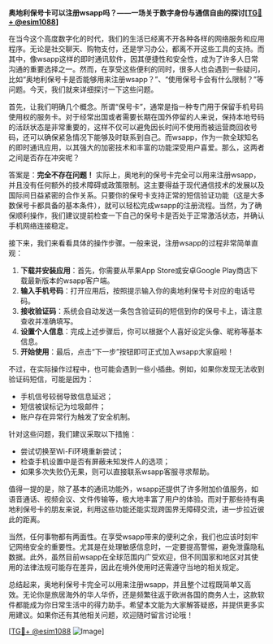 **奥地利保号卡可以注册wsapp吗？——一场关于数字身份与通信自由的探讨[[TG💪+ @esim1088](https://t.me/s/esim1088)]**

在当今这个高度数字化的时代，我们的生活已经离不开各种各样的网络服务和应用程序。无论是社交聊天、购物支付，还是学习办公，都离不开这些工具的支持。而其中，像wsapp这样的即时通讯软件，因其便捷性和安全性，成为了许多人日常沟通的重要选择之一。然而，在享受这些便利的同时，很多人也会遇到一些疑问，比如“奥地利保号卡是否能够用来注册wsapp？”、“使用保号卡会有什么限制？”等问题。今天，我们就来详细探讨一下这些问题。

首先，让我们明确几个概念。所谓“保号卡”，通常是指一种专门用于保留手机号码使用权的服务卡。对于经常出国或者需要长期在国外停留的人来说，保持本地号码的活跃状态是非常重要的，这样不仅可以避免因长时间不使用而被运营商回收号码，还可以确保紧急情况下能够及时联系到自己。而wsapp，作为一款全球知名的即时通讯应用，以其强大的加密技术和丰富的功能深受用户喜爱。那么，这两者之间是否存在冲突呢？

答案是：**完全不存在问题！** 实际上，奥地利的保号卡完全可以用来注册wsapp，并且没有任何额外的技术障碍或政策限制。这主要得益于现代通信技术的发展以及国际间日益紧密的合作关系。只要你的保号卡支持正常的短信验证功能（这是大多数保号卡都具备的基本条件），就可以轻松完成wsapp的注册流程。当然，为了确保顺利操作，我们建议提前检查一下自己的保号卡是否处于正常激活状态，并确认手机网络连接稳定。

接下来，我们来看看具体的操作步骤。一般来说，注册wsapp的过程非常简单直观：

1. **下载并安装应用**：首先，你需要从苹果App Store或安卓Google Play商店下载最新版本的wsapp客户端。
2. **输入手机号码**：打开应用后，按照提示输入你的奥地利保号卡对应的电话号码。
3. **接收验证码**：系统会自动发送一条包含验证码的短信到你的保号卡上，请注意查收并准确填写。
4. **设置个人信息**：完成上述步骤后，你可以根据个人喜好设定头像、昵称等基本信息。
5. **开始使用**：最后，点击“下一步”按钮即可正式加入wsapp大家庭啦！

不过，在实际操作过程中，也可能会遇到一些小插曲。例如，如果你发现无法收到验证码短信，可能是因为：
- 手机信号较弱导致信息延迟；
- 短信被误标记为垃圾邮件；
- 账户存在异常行为触发了安全机制。

针对这些问题，我们建议采取以下措施：
- 尝试切换至Wi-Fi环境重新尝试；
- 检查手机设置中是否有屏蔽未知发件人的选项；
- 如果多次失败仍无果，则可以直接联系wsapp客服寻求帮助。

值得一提的是，除了基本的通讯功能外，wsapp还提供了许多附加价值服务，如语音通话、视频会议、文件传输等，极大地丰富了用户的体验。而对于那些持有奥地利保号卡的朋友来说，利用这些功能还能实现跨国界无障碍交流，进一步拉近彼此的距离。

当然，任何事物都有两面性。在享受wsapp带来的便利之余，我们也应该时刻牢记网络安全的重要性。尤其是在处理敏感信息时，一定要提高警惕，避免泄露隐私数据。此外，虽然目前wsapp在全球范围内广受欢迎，但不同国家和地区对其使用的法律法规可能存在差异，因此在境外使用时还需遵守当地的相关规定。

总结起来，奥地利保号卡完全可以用来注册wsapp，并且整个过程既简单又高效。无论你是旅居海外的华人华侨，还是频繁往返于欧洲各国的商务人士，这款软件都能成为你日常生活中的得力助手。希望本文能为大家解答疑惑，并提供更多实用建议。如果你还有其他相关问题，欢迎随时留言讨论哦！

[[TG💪+ @esim1088](https://t.me/s/esim1088) ![Image](https://i.postimg.cc/4NQfJmqS/Snipaste-2025-05-13-00-14-12.png)]